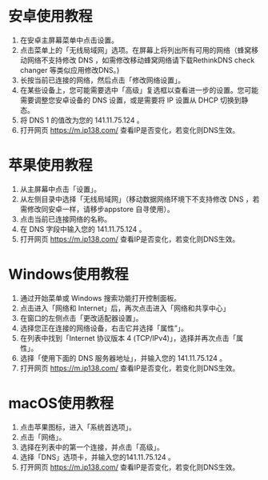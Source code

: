 # 安卓使用教程

1. 在安卓主屏幕菜单中点击设置。
2. 点击菜单上的「无线局域网」选项。在屏幕上将列出所有可用的网络（蜂窝移动网络不支持修改 DNS ，如需修改移动蜂窝网络请下载RethinkDNS check changer 等类似应用修改DNS。)
3. 长按当前已连接的网络，然后点击「修改网络设置」。
4. 在某些设备上，您可能需要选中「高级」复选框以查看进一步的设置。您可能需要调整您安卓设备的 DNS 设置，或是需要将 IP 设置从 DHCP 切换到静态。
5. 将 DNS 1 的值改为您的 141.11.75.124 。
6. 打开网页 https://m.ip138.com/ 查看IP是否变化，若变化则DNS生效。

# 苹果使用教程

1. 从主屏幕中点击「设置」。
2. 从左侧目录中选择「无线局域网」（移动数据网络环境下不支持修改 DNS ，若需修改同安卓一样，请移步appstore 自寻使用）。
3. 点击当前已连接网络的名称。
4. 在 DNS 字段中输入您的  141.11.75.124 。
5. 打开网页 https://m.ip138.com/ 查看IP是否变化，若变化则DNS生效。



# Windows使用教程

1. 通过开始菜单或 Windows 搜索功能打开控制面板。
2. 点击进入「网络和 Internet」后，再次点击进入「网络和共享中心」
3. 在窗口的左侧点击「更改适配器设置」。
4. 选择您正在连接的网络设备，右击它并选择「属性”」。
5. 在列表中找到「Internet 协议版本 4 (TCP/IPv4)」，选择并再次点击「属性」。
6.  选择「使用下面的 DNS 服务器地址」，并输入您的 141.11.75.124 。
7. 打开网页 https://m.ip138.com/ 查看IP是否变化，若变化则DNS生效。

# macOS使用教程

1. 点击苹果图标，进入「系统首选项」。
2. 点击「网络」。
3. 选择在列表中的第一个连接，并点击「高级」。
4. 选择「DNS」选项卡，并输入您的141.11.75.124 。
5. 打开网页 https://m.ip138.com/ 查看IP是否变化，若变化则DNS生效。

